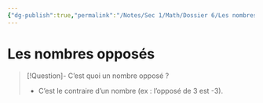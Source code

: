 ```yaml
---
{"dg-publish":true,"permalink":"/Notes/Sec 1/Math/Dossier 6/Les nombres opposés/"}
---
```


# Les nombres opposés

>[!Question]- C’est quoi un nombre opposé ?
>- C’est le contraire d’un nombre (ex : l’opposé de 3 est -3).

